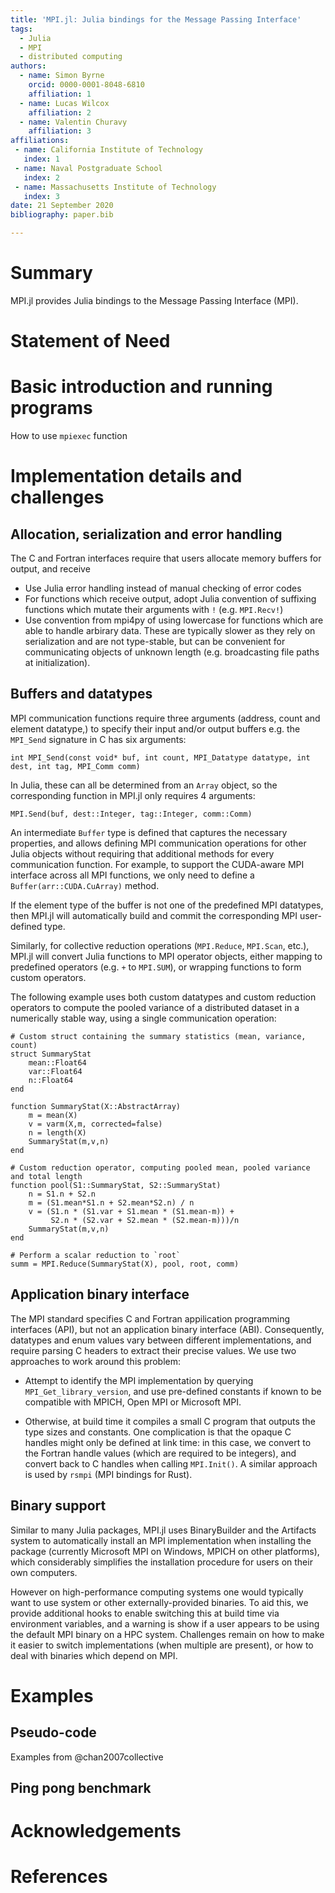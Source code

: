```yaml
---
title: 'MPI.jl: Julia bindings for the Message Passing Interface'
tags:
  - Julia
  - MPI
  - distributed computing
authors:
  - name: Simon Byrne
    orcid: 0000-0001-8048-6810
    affiliation: 1
  - name: Lucas Wilcox
    affiliation: 2
  - name: Valentin Churavy
    affiliation: 3
affiliations:
 - name: California Institute of Technology
   index: 1
 - name: Naval Postgraduate School
   index: 2
 - name: Massachusetts Institute of Technology
   index: 3
date: 21 September 2020
bibliography: paper.bib

---
```



# Summary

MPI.jl provides Julia bindings to the Message Passing Interface (MPI). 

# Statement of Need

# Basic introduction and running programs

How to use `mpiexec` function


# Implementation details and challenges
## Allocation, serialization and error handling

The C and Fortran interfaces require that users allocate memory buffers for output, and receive 

- Use Julia error handling instead of manual checking of error codes
- For functions which receive output, adopt Julia convention of suffixing functions which mutate their arguments with `!` (e.g. `MPI.Recv!`)
- Use convention from mpi4py of using lowercase for functions which are able to handle arbirary data. These are typically slower as they rely on serialization and are not type-stable, but can be convenient for communicating objects of unknown length (e.g. broadcasting file paths at initialization).

## Buffers and datatypes

MPI communication functions require three arguments (address, count and element datatype,) to specify their input and/or output buffers e.g. the `MPI_Send` signature in C has six arguments:
```
int MPI_Send(const void* buf, int count, MPI_Datatype datatype, int dest, int tag, MPI_Comm comm)
```

In Julia, these can all be determined from an `Array` object, so the corresponding function in MPI.jl only requires 4 arguments:
```
MPI.Send(buf, dest::Integer, tag::Integer, comm::Comm)
```

An intermediate `Buffer` type is defined that captures the necessary properties,
and allows defining MPI communication operations for other Julia objects without
requiring that additional methods for every communication function. For example, to
support the CUDA-aware MPI interface across all MPI functions, we only need to
define a `Buffer(arr::CUDA.CuArray)` method.

If the element type of the buffer is not one of the predefined MPI datatypes,
then MPI.jl will automatically build and commit the corresponding MPI
user-defined type. 


Similarly, for collective reduction operations (`MPI.Reduce`, `MPI.Scan`, etc.),
MPI.jl will convert Julia functions to MPI operator objects, either mapping to
predefined operators (e.g. `+` to `MPI.SUM`), or wrapping functions to form
custom operators.

The following example uses both custom datatypes and custom reduction operators
to compute the pooled variance of a distributed dataset in a numerically stable
way, using a single communication operation:
```
# Custom struct containing the summary statistics (mean, variance, count)
struct SummaryStat
    mean::Float64
    var::Float64
    n::Float64
end

function SummaryStat(X::AbstractArray)
    m = mean(X)
    v = varm(X,m, corrected=false)
    n = length(X)
    SummaryStat(m,v,n)
end

# Custom reduction operator, computing pooled mean, pooled variance and total length
function pool(S1::SummaryStat, S2::SummaryStat)
    n = S1.n + S2.n
    m = (S1.mean*S1.n + S2.mean*S2.n) / n
    v = (S1.n * (S1.var + S1.mean * (S1.mean-m)) +
         S2.n * (S2.var + S2.mean * (S2.mean-m)))/n
    SummaryStat(m,v,n)
end

# Perform a scalar reduction to `root`
summ = MPI.Reduce(SummaryStat(X), pool, root, comm)
```


## Application binary interface

The MPI standard specifies C and Fortran appilication programming interfaces (API), but not an application binary interface (ABI). Consequently, datatypes and enum values vary between different implementations, and require parsing C headers to extract their precise values. We use two approaches to work around this problem:

- Attempt to identify the MPI implementation by querying `MPI_Get_library_version`, and use pre-defined constants if known to be compatible with MPICH, Open MPI or Microsoft MPI.

- Otherwise, at build time it compiles a small C program that outputs the type sizes and constants. One complication is that the opaque C handles might only be defined at link time: in this case, we convert to the Fortran handle values (which are required to be integers), and convert back to C handles when calling `MPI.Init()`. A similar approach is used by `rsmpi` (MPI bindings for Rust).

## Binary support

Similar to many Julia packages, MPI.jl uses BinaryBuilder and the Artifacts system to automatically install an MPI implementation when installing the package (currently Microsoft MPI on Windows, MPICH on other platforms), which considerably simplifies the installation procedure for users on their own computers.

However on high-performance computing systems one would typically want to use system or other externally-provided binaries. To aid this, we provide additional hooks to enable switching this at build time via environment variables, and a warning is show if a user appears to be using the default MPI binary on a HPC system. Challenges remain on how to make it easier to switch implementations (when multiple are present), or how to deal with binaries which depend on MPI.

# Examples
## Pseudo-code

Examples from @chan2007collective

## Ping pong benchmark


# Acknowledgements


# References